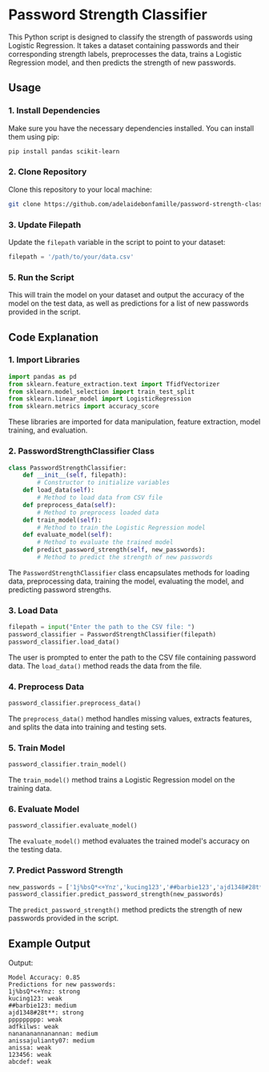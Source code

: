 # Password Strength Classifier

This Python script is designed to classify the strength of passwords using Logistic Regression. It takes a dataset containing passwords and their corresponding strength labels, preprocesses the data, trains a Logistic Regression model, and then predicts the strength of new passwords.

## Usage

### 1. Install Dependencies

Make sure you have the necessary dependencies installed. You can install them using pip:

```bash
pip install pandas scikit-learn
```

### 2. Clone Repository

Clone this repository to your local machine:

```bash
git clone https://github.com/adelaidebonfamille/password-strength-classifier.git
```

### 3. Update Filepath

Update the `filepath` variable in the script to point to your dataset:

```python
filepath = '/path/to/your/data.csv'
```

### 5. Run the Script
This will train the model on your dataset and output the accuracy of the model on the test data, as well as predictions for a list of new passwords provided in the script.

## Code Explanation

### 1. Import Libraries

```python
import pandas as pd
from sklearn.feature_extraction.text import TfidfVectorizer
from sklearn.model_selection import train_test_split
from sklearn.linear_model import LogisticRegression
from sklearn.metrics import accuracy_score
```

These libraries are imported for data manipulation, feature extraction, model training, and evaluation.

### 2. PasswordStrengthClassifier Class

```python
class PasswordStrengthClassifier:
    def __init__(self, filepath):
        # Constructor to initialize variables
    def load_data(self):
        # Method to load data from CSV file
    def preprocess_data(self):
        # Method to preprocess loaded data
    def train_model(self):
        # Method to train the Logistic Regression model
    def evaluate_model(self):
        # Method to evaluate the trained model
    def predict_password_strength(self, new_passwords):
        # Method to predict the strength of new passwords
```

The `PasswordStrengthClassifier` class encapsulates methods for loading data, preprocessing data, training the model, evaluating the model, and predicting password strengths.

### 3. Load Data

```python
filepath = input("Enter the path to the CSV file: ")
password_classifier = PasswordStrengthClassifier(filepath)
password_classifier.load_data()
```

The user is prompted to enter the path to the CSV file containing password data. The `load_data()` method reads the data from the file.

### 4. Preprocess Data

```python
password_classifier.preprocess_data()
```

The `preprocess_data()` method handles missing values, extracts features, and splits the data into training and testing sets.

### 5. Train Model

```python
password_classifier.train_model()
```

The `train_model()` method trains a Logistic Regression model on the training data.

### 6. Evaluate Model

```python
password_classifier.evaluate_model()
```

The `evaluate_model()` method evaluates the trained model's accuracy on the testing data.

### 7. Predict Password Strength

```python
new_passwords = ['1j%bsQ*<+Ynz','kucing123','##barbie123','ajd1348#28t**','ppppppppp','adfkilws','nanananannanannan','anissajulianty07','anissa','123456','abcdef']
password_classifier.predict_password_strength(new_passwords)
```

The `predict_password_strength()` method predicts the strength of new passwords provided in the script.

## Example Output

Output:
```
Model Accuracy: 0.85
Predictions for new passwords:
1j%bsQ*<+Ynz: strong
kucing123: weak
##barbie123: medium
ajd1348#28t**: strong
ppppppppp: weak
adfkilws: weak
nanananannanannan: medium
anissajulianty07: medium
anissa: weak
123456: weak
abcdef: weak
```
